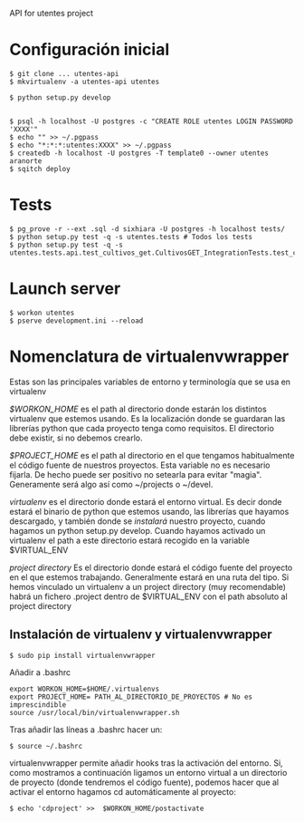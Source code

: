 API for utentes project

# Configuración inicial

    $ git clone ... utentes-api
    $ mkvirtualenv -a utentes-api utentes

    $ python setup.py develop


    $ psql -h localhost -U postgres -c "CREATE ROLE utentes LOGIN PASSWORD 'XXXX'"
    $ echo "" >> ~/.pgpass
    $ echo "*:*:*:utentes:XXXX" >> ~/.pgpass
    $ createdb -h localhost -U postgres -T template0 --owner utentes aranorte
    $ sqitch deploy


# Tests

    $ pg_prove -r --ext .sql -d sixhiara -U postgres -h localhost tests/
    $ python setup.py test -q -s utentes.tests # Todos los tests
    $ python setup.py test -q -s utentes.tests.api.test_cultivos_get.CultivosGET_IntegrationTests.test_cultivo_get_length

# Launch server

    $ workon utentes
    $ pserve development.ini --reload


# Nomenclatura de virtualenvwrapper

Estas son las principales variables de entorno y terminología que se usa en virtualenv

*$WORKON_HOME* es el path al directorio donde estarán los distintos virtualenv que estemos usando. Es la localización donde se guardaran las librerías python que cada proyecto tenga como requisitos. El directorio debe existir, si no debemos crearlo.

*$PROJECT_HOME* es el path al directorio en el que tengamos habitualmente el código fuente de nuestros proyectos. Esta variable no es necesario fijarla. De hecho puede ser positivo no setearla para evitar "magia". Generamente será algo así como ~/projects o ~/devel.

*virtualenv* es el directorio donde estará el entorno virtual. Es decir donde estará el binario de python que estemos usando, las librerías que hayamos descargado, y también donde se _instalará_ nuestro proyecto, cuando hagamos un python setup.py develop. Cuando hayamos activado un virtualenv el path a este directorio estará recogido en la variable $VIRTUAL_ENV

*project directory* Es el directorio donde estará el código fuente del proyecto en el que estemos trabajando. Generalmente estará en una ruta del tipo. Si hemos vinculado un virtualenv a un project directory (muy recomendable) habrá un fichero .project dentro de $VIRTUAL_ENV con el path absoluto al project directory


## Instalación de virtualenv y virtualenvwrapper

    $ sudo pip install virtualenvwrapper

Añadir a .bashrc

    export WORKON_HOME=$HOME/.virtualenvs
    export PROJECT_HOME= PATH_AL_DIRECTORIO_DE_PROYECTOS # No es imprescindible
    source /usr/local/bin/virtualenvwrapper.sh


Tras añadir las líneas a .bashrc hacer un:

    $ source ~/.bashrc

virtualenvwrapper permite añadir hooks tras la activación del entorno. Si, como mostramos a continuación ligamos un entorno virtual a un directorio de proyecto (donde tendremos el código fuente), podemos hacer que al activar el entorno hagamos cd automáticamente al proyecto:

    $ echo 'cdproject' >>  $WORKON_HOME/postactivate